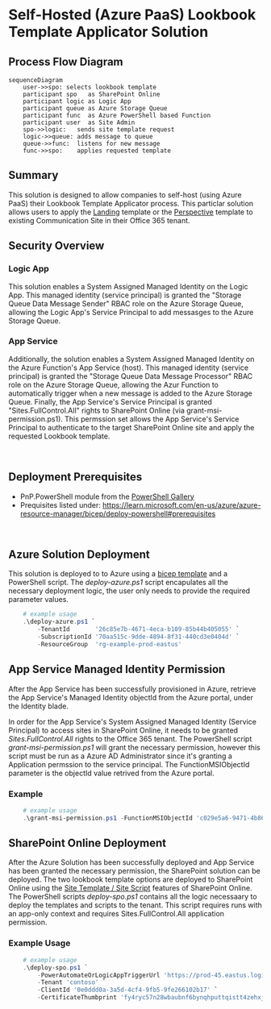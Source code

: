 # Self-Hosted (Azure PaaS) Lookbook Template Applicator Solution

## Process Flow Diagram
```mermaid
sequenceDiagram
    user->>spo: selects lookbook template 
    participant spo   as SharePoint Online
    participant logic as Logic App
    participant queue as Azure Storage Queue
    participant func  as Azure PowerShell based Function
    participant user  as Site Admin
    spo->>logic:   sends site template request
    logic->>queue: adds message to queue
    queue->>func:  listens for new message
    func->>spo:    applies requested template
```

## Summary
This solution is designed to allow companies to self-host (using Azure PaaS) their Lookbook Template Applicator process.  This particlar solution allows users to apply the <a href='https://lookbook.microsoft.com/details/c9300e94-6e83-471a-b767-b7878689e97e'>Landing</a> template or the <a href='https://lookbook.microsoft.com/details/6944f54d-cc8e-45ca-ba13-5f887a2d5f81'>Perspective</a> template to existing Communication Site in their Office 365 tenant.   

## Security Overview

### Logic App 
This solution enables a System Assigned Managed Identity on the Logic App.  This managed identity (service principal) is granted the "Storage Queue Data Message Sender" RBAC role on the Azure Storage Queue, allowing the Logic App's Service Principal to add messasges to the Azure Storage Queue.

### App Service
Additionally, the solution enables a System Assigned Managed Identity on the Azure Function's App Service (host).  This managed identity (service principal) is granted the "Storage Queue Data Message Processor" RBAC role on the Azure Storage Queue, allowing the Azur Function to automatically trigger when a new message is added to the Azure Storage Queue.  Finally, the App Service's Service Principal is granted "Sites.FullControl.All" rights to SharePoint Online (via grant-msi-permission.ps1).  This permssion set allows the App Service's Service Principal to authenticate to the target SharePoint Online site and apply the requested Lookbook template.

<br/>

## Deployment Prerequisites
- PnP.PowerShell module from the <a href='https://www.powershellgallery.com/packages/PnP.PowerShell'>PowerShell Gallery</a>
- Prequisites listed under: https://learn.microsoft.com/en-us/azure/azure-resource-manager/bicep/deploy-powershell#prerequisites

<br/>

## Azure Solution Deployment
This solution is deployed to to Azure using a <a href='https://learn.microsoft.com/en-us/azure/azure-resource-manager/bicep/deploy-powershell'>bicep template</a> and a PowerShell script. The *deploy-azure.ps1* script encapulates all the necessary deployment logic, the user only needs to provide the required parameter values.

```powershell
    # example usage
    .\deploy-azure.ps1 `
        -TenantId       '26c85e7b-4671-4eca-b109-85b44b405055' `
        -SubscriptionId '70aa515c-9dde-4894-8f31-440cd3e0404d' `
        -ResourceGroup  'rg-example-prod-eastus'
```
## App Service Managed Identity Permission
After the App Service has been successfully provisioned in Azure, retrieve the App Service's Managed Identity objectId from the Azure portal, under the Identity blade.  

In order for the App Service's System Assigned Managed Identity (Service Principal) to access sites in SharePoint Online, it needs to be granted *Sites.FullControl.All* rights to the Office 365 tenant. The PowerShell script *grant-msi-permission.ps1* will grant the necessary permission, however this script must be run as a Azure AD Administrator since it's granting a Application permssion to the service principal.  The FunctionMSIObjectId parameter is the objectId value retrived from the Azure portal.

### Example
```powershell
    # example usage
    .\grant-msi-permission.ps1 -FunctionMSIObjectId 'c029e5a6-9471-4b86-a6f7-8e1603017b2a'
```


## SharePoint Online Deployment
After the Azure Solution has been successfully deployed and App Service has been granted the necessary permission, the SharePoint solution can be deployed.  The two lookbook template options are deployed to SharePoint Online using the <a href='https://learn.microsoft.com/en-us/sharepoint/dev/declarative-customization/site-design-overview'>Site Template / Site Script</a> features of SharePoint Online.  The PowerShell scripts *deploy-spo.ps1* contains all the logic necessaary to deploy the templates and scripts to the tenant.  This script requires runs with an app-only context and requires Sites.FullControl.All application permission.    

### Example Usage
```powershell
    # example usage
    .\deploy-spo.ps1 `
        -PowerAutomateOrLogicAppTriggerUrl 'https://prod-45.eastus.logic.azure.com:443/workflows/......' `
        -Tenant 'contoso' `
        -ClientId '0e0ddd0a-3a5d-4cf4-9fb5-9fe266102b17' `
        -CertificateThumbprint 'fy4ryc57n28wbaubnf6bynqhputtqistt4zehxj9'
```



